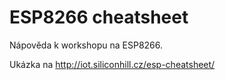 # ESP8266 cheatsheet

Nápověda k workshopu na ESP8266.

Ukázka na http://iot.siliconhill.cz/esp-cheatsheet/
